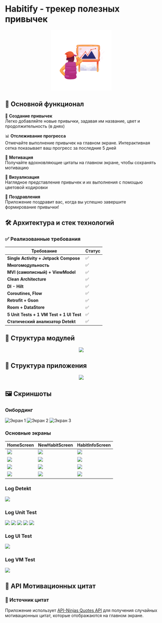 # Habitify - трекер полезных привычек

<p align="center">
  <img src="app/src/main/ic_launcher-playstore.png" width="200" alt="Логотип приложения">
</p>

## 📱 Основной функционал
🎯 **Создание привычек**  
Легко добавляйте новые привычки, задавая им название, цвет и продолжительность (в днях)

📊 **Отслеживание прогресса**  
Отмечайте выполнение привычек на главном экране. Интерактивная сетка показывает ваш прогресс за последние 5 дней

💫 **Мотивация**  
Получайте вдохновляющие цитаты на главном экране, чтобы сохранять мотивацию

🎨 **Визуализация**  
Наглядное представление привычек и их выполнения с помощью цветовой кодировки

🎉 **Поздравления**  
Приложение поздравит вас, когда вы успешно завершите формирование привычки!


## 🛠 Архитектура и стек технологий

### ✅ Реализованные требования

| Требование | Статус |
|------------|--------|
| **Single Activity + Jetpack Compose** | ✅ |
| **Многомодульность** | ✅ |
| **MVI (самописный) + ViewModel** | ✅ |
| **Clean Architecture** | ✅|
| **DI - Hilt** | ✅ |
| **Coroutines, Flow** | ✅ |
| **Retrofit + Gson** | ✅ |
| **Room + DataStore** | ✅ |
| **5 Unit Tests + 1 VM Test + 1 UI Test** | ✅ |
| **Статический анализатор Detekt** | ✅ |


## 📁 Структура модулей
<p align="center">
  <img src="https://github.com/user-attachments/assets/0d8593d9-7ea8-49b0-a07d-329d494ef0f3" />
</p>

## 📁 Структура приложения
<p align="center">
  <img src="https://github.com/user-attachments/assets/b8dcbd7e-4f76-48af-a0ac-de4a7fb1ba30" />
</p>


## 🖼 Скриншоты


### Онбординг
<p align="start">
  <img src="https://github.com/user-attachments/assets/2007e1d5-3584-45a3-b038-9215ddba5851" width="200" alt="Экран 1">
  <img src="https://github.com/user-attachments/assets/fd0ae05d-0da7-466d-a587-36d067df941a" width="200" alt="Экран 2">
  <img src="https://github.com/user-attachments/assets/e389ceda-4453-45c9-a6b8-152c536c57c4" width="200" alt="Экран 3">
</p>

### Основные экраны
| HomeScreen | NewHabitScreen | HabitInfoScreen |
|------------|----------------|-----------------|
| <img src="https://github.com/user-attachments/assets/d6b89fdc-afe3-43ac-a804-46cf18ae33db" width="200"> | <img src="https://github.com/user-attachments/assets/e6939e19-2e63-4bb6-a715-69a20618d47f" width="200"> | <img src="https://github.com/user-attachments/assets/90ac5a02-c05e-4ea6-bf83-e01ae80b969d" width="200"> |
| <img src="https://github.com/user-attachments/assets/a8f25241-bc5b-455e-bca8-d425c71457ae" width="200"> | <img src="https://github.com/user-attachments/assets/c05e12a1-25fa-4ce0-ac55-0afc335cb39a" width="200"> | <img src="https://github.com/user-attachments/assets/b82f5e1b-781f-4646-9ee1-774bcc682170" width="200"> |
| <img src="https://github.com/user-attachments/assets/5426af46-e5b0-4d64-9793-e6f065efc5b6" width="200"> | <img src="https://github.com/user-attachments/assets/dca3df32-f286-45a9-b750-9cca67a7e74b" width="200"> | <img src="https://github.com/user-attachments/assets/f9a24582-fc58-48f7-9a4e-5f8bbf2361fa" width="200"> |
| <img src="https://github.com/user-attachments/assets/cdcbd46b-2ba0-4969-aa41-31a2d4d3e1cf" width="200"> | <img src="https://github.com/user-attachments/assets/c750c1a3-fed9-4457-9d86-e5813ea88a22" width="200"> | <img src="https://github.com/user-attachments/assets/bb32a799-5106-447b-8b76-7834d38ef7e5" width="200"> |


### Log Detekt
<p align="start">
  <img src="https://github.com/user-attachments/assets/3e9068b3-3ee6-4764-b6a2-033f942eff80" />
</p>


### Log Unit Test
<p align="start">
  <img src="https://github.com/user-attachments/assets/5b1ca507-f599-4746-9b96-db70a6eff238" />
  <img src="https://github.com/user-attachments/assets/1bc54411-3afd-4fa9-921b-dff0cc82f774" />
  <img src="https://github.com/user-attachments/assets/f026c2d4-4caa-4bf6-b2c1-b98d3a7d6c42" />
  <img src="https://github.com/user-attachments/assets/c4dd89f9-692c-474e-b183-21b685245d6c" />
  <img src="https://github.com/user-attachments/assets/c04db9e6-1f45-472d-bca3-843b2dd53a94" />
</p>


### Log UI Test
<p align="start">
  <img src="https://github.com/user-attachments/assets/b6423a1e-b9e3-4b1b-89a7-c1404add62b1" />
</p>


### Log VM Test
<p align="start">
  <img src="https://github.com/user-attachments/assets/91f33536-e8a0-4ab1-a233-c1be973aba3f" />
</p>


## 🌟 API Мотивационных цитат

### 📡 Источник цитат
Приложение использует [API-Ninjas Quotes API](https://api-ninjas.com/api/quotes) для получения случайных мотивационных цитат, которые отображаются на главном экране.
